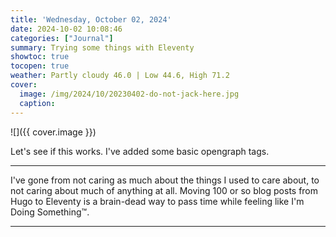 ```yaml
---
title: 'Wednesday, October 02, 2024'
date: 2024-10-02 10:08:46
categories: ["Journal"]
summary: Trying some things with Eleventy
showtoc: true
tocopen: true
weather: Partly cloudy 46.0 | Low 44.6, High 71.2
cover:
  image: /img/2024/10/20230402-do-not-jack-here.jpg
  caption:
---
```


![]({{ cover.image }})

Let's see if this works. I've added some basic opengraph tags.

----

I've gone from not caring as much about the things I used to care about, to not caring about much of anything at all. Moving 100 or so blog posts from Hugo to Eleventy is a brain-dead way to pass time while feeling like I'm Doing Something™.

----

